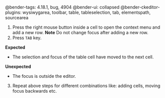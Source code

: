 @bender-tags: 4.18.1, bug, 4904
@bender-ui: collapsed
@bender-ckeditor-plugins: wysiwygarea, toolbar, table, tableselection, tab, elementspath, sourcearea

1. Press the right mouse button inside a cell to open the context menu and add a new row.
**Note** Do not change focus after adding a new row.
2. Press `TAB` key.

**Expected**

* The selection and focus of the table cell have moved to the next cell.

**Unexpected**

* The focus is outside the editor.

3. Repeat above steps for different combinations like: adding cells, moving focus backwards etc.
